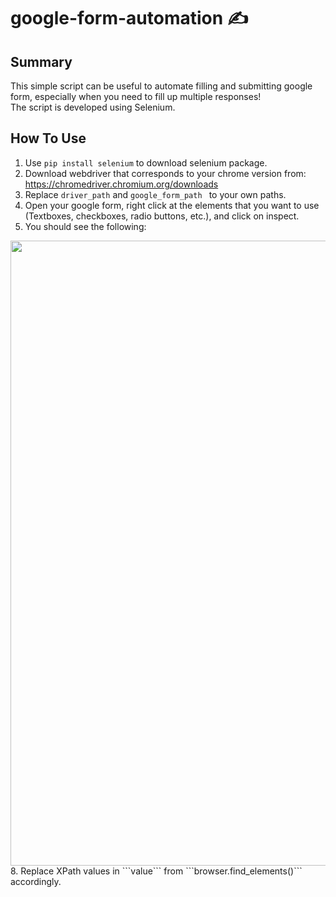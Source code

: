# google-form-automation ✍️

## Summary
This simple script can be useful to automate filling and submitting google form, especially when you need to fill up multiple responses!  
The script is developed using Selenium.

## How To Use
1. Use ```pip install selenium``` to download selenium package.
2. Download webdriver that corresponds to your chrome version from: https://chromedriver.chromium.org/downloads
3. Replace ```driver_path``` and ```google_form_path ``` to your own paths.
4. Open your google form, right click at the  elements that you want to use (Textboxes, checkboxes, radio buttons, etc.), and click on inspect.
6. You should see the following:  
<img src="[https://your-image-url.type](https://github.com/Jy158654/google-form-automation/assets/77066380/c7bc0e11-72bd-496b-aa27-511d8837ff01)" width="1000">
8. Replace XPath values in ```value``` from ```browser.find_elements()``` accordingly.
